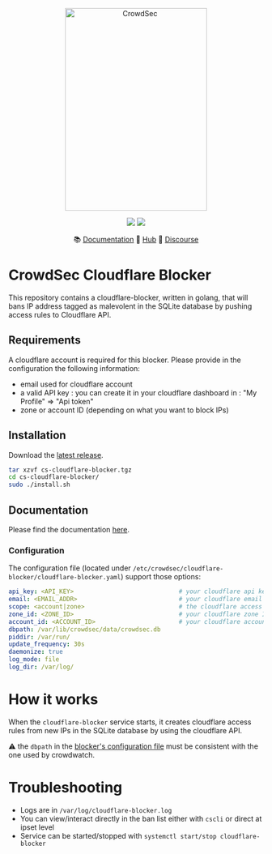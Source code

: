 <p align="center">
<img src="https://github.com/crowdsecurity/cs-cloudflare-blocker/raw/master/docs/assets/crowdsec_cloudfare_logo.png" alt="CrowdSec" title="CrowdSec" width="280" height="400" />
</p>
<p align="center">
<img src="https://img.shields.io/badge/build-pass-green">
<img src="https://img.shields.io/badge/tests-pass-green">
</p>
<p align="center">
&#x1F4DA; <a href="https://docs.crowdsec.net/blockers/cloudflare/installation/">Documentation</a>
&#x1F4A0; <a href="https://hub.crowdsec.net">Hub</a>
&#128172; <a href="https://discourse.crowdsec.net">Discourse </a>
</p>

# CrowdSec Cloudflare Blocker

This repository contains a cloudflare-blocker, written in golang, that will bans IP address tagged as malevolent in the SQLite database by pushing access rules to Cloudflare API.

## Requirements

A cloudflare account is required for this blocker.
Please provide in the configuration the following information:
 - email used for cloudflare account
 - a valid API key : you can create it in your cloudflare dashboard in : "My Profile" => "Api token"
 - zone or account ID (depending on what you want to block IPs)


## Installation

Download the [latest release](https://github.com/crowdsecurity/cs-cloudflare-blocker/releases).

```bash
tar xzvf cs-cloudflare-blocker.tgz
cd cs-cloudflare-blocker/
sudo ./install.sh
```

## Documentation

Please find the documentation [here](https://docs.crowdsec.net/blockers/cloudflare/installation/).


### Configuration

The configuration file (located under `/etc/crowdsec/cloudflare-blocker/cloudflare-blocker.yaml`) support those options:

```yaml
api_key: <API_KEY>                             # your cloudflare api key
email: <EMAIL_ADDR>                            # your cloudflare email address
scope: <account|zone>                          # the cloudflare access rule scope : account or zone
zone_id: <ZONE_ID>                             # your cloudflare zone ID if if the selected scope is "zone"
account_id: <ACCOUNT_ID>                       # your cloudflare account ID if the selected scope is "account
dbpath: /var/lib/crowdsec/data/crowdsec.db
piddir: /var/run/
update_frequency: 30s
daemonize: true
log_mode: file
log_dir: /var/log/

```

# How it works

When the `cloudflare-blocker` service starts, it creates cloudflare access rules from new IPs in the SQLite database by using the cloudflare API.

:warning: the `dbpath` in the [blocker's configuration file](https://github.com/crowdsecurity/cs-cloudflare-blocker/blob/master/config/cloudflare-blocker.yaml#L6) must be consistent with the one used by crowdwatch.

# Troubleshooting

 - Logs are in `/var/log/cloudflare-blocker.log`
 - You can view/interact directly in the ban list either with `cscli` or direct at ipset level
 - Service can be started/stopped with `systemctl start/stop cloudflare-blocker`

